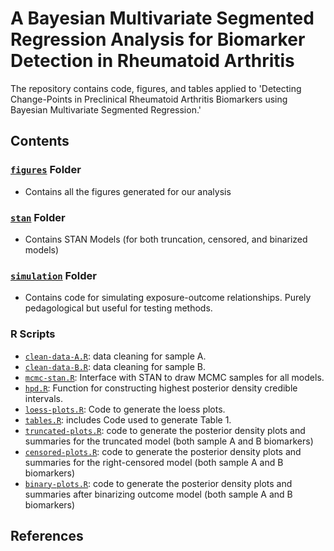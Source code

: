 A Bayesian Multivariate Segmented Regression Analysis for Biomarker Detection in Rheumatoid Arthritis
=====================================================================================================

The repository contains code, figures, and tables applied to 'Detecting Change-Points in Preclinical Rheumatoid Arthritis Biomarkers using Bayesian Multivariate Segmented Regression.'

## Contents

### [`figures`]() Folder
- Contains all the figures generated for our analysis

### [`stan`]() Folder
- Contains STAN Models (for both truncation, censored, and binarized models)

### [`simulation`]() Folder
- Contains code for simulating exposure-outcome relationships. Purely pedagological but useful for testing methods.

### R Scripts 
- [`clean-data-A.R`](): data cleaning for sample A.
- [`clean-data-B.R`](): data cleaning for sample B.
- [`mcmc-stan.R`](): Interface with STAN to draw MCMC samples for all models.
- [`hpd.R`](): Function for constructing highest posterior density credible intervals.
- [`loess-plots.R`](): Code to generate the loess plots.
- [`tables.R`](): includes  Code used to generate Table 1.
- [`truncated-plots.R`](): code to generate the posterior density plots and summaries for the truncated model (both sample A and B biomarkers) 
- [`censored-plots.R`](): code to generate the posterior density plots and summaries for the right-censored model (both sample A and B biomarkers) 
- [`binary-plots.R`](): code to generate the posterior density plots and summaries after binarizing outcome model (both sample A and B biomarkers) 

## References
